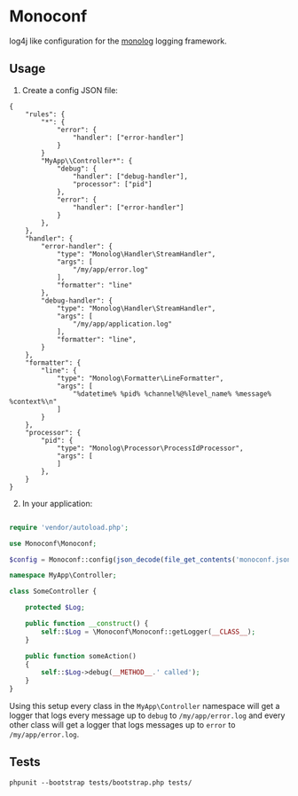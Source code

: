 # Monoconf

log4j like configuration for the [monolog](https://github.com/Seldaek/monolog)
logging framework.

## Usage

1. Create a config JSON file:

```
{
	"rules": {
        "*": {
            "error": {
                "handler": ["error-handler"]
            }
        }
		"MyApp\\Controller*": {
			"debug": {
                "handler": ["debug-handler"],
                "processor": ["pid"]
            },
            "error": {
                "handler": ["error-handler"]
            }
		},
	},
	"handler": {
		"error-handler": {
			"type": "Monolog\Handler\StreamHandler",
			"args": [
				"/my/app/error.log"
			],
			"formatter": "line"
		},
		"debug-handler": {
			"type": "Monolog\Handler\StreamHandler",
			"args": [
				"/my/app/application.log"
			],
			"formatter": "line",
		}
	},
    "formatter": {
        "line": {
			"type": "Monolog\Formatter\LineFormatter",
			"args": [
				"%datetime% %pid% %channel%@%level_name% %message% %context%\n"
			]
        }
	},
    "processor": {
        "pid": {
            "type": "Monolog\Processor\ProcessIdProcessor",
            "args": [
            ]
        },
    }
}
```

2. In your application:

``` php

require 'vendor/autoload.php';

use Monoconf\Monoconf;

$config = Monoconf::config(json_decode(file_get_contents('monoconf.json'), true));
```

``` php
namespace MyApp\Controller;

class SomeController {

    protected $Log;

    public function __construct() {
        self::$Log = \Monoconf\Monoconf::getLogger(__CLASS__);
    }

    public function someAction()
    {
        self::$Log->debug(__METHOD__.' called');
    }
}
```

Using this setup every class in the `MyApp\Controller` namespace  will get a 
logger that logs every message up to `debug` to `/my/app/error.log` and every
other class will get a logger that logs messages up to `error` to 
`/my/app/error.log`.

## Tests

```
phpunit --bootstrap tests/bootstrap.php tests/
```
